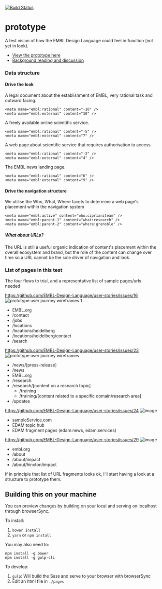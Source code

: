 [![Build Status](https://travis-ci.org/EMBL-Design-Language/prototype.svg?branch=master)](https://travis-ci.org/EMBL-Design-Language/prototype)

# prototype
A test vision of how the EMBL Design Language could feel in function (not yet in look).

- [View the prototype here](https://embl-design-language.github.io/prototype/)
- [Background reading and discussion](https://github.com/EMBL-Design-Language/Sprint-2/issues/6)

### Data structure

#### Drive the look
A legal document about the establishment of EMBL, very rational task and outward facing.
```
<meta name="embl:rational" content="-10" />
<meta name="embl:external" content="10" />
```

A freely available online scientific service.
```
<meta name="embl:rational" content="-5" />
<meta name="embl:external" content="7" />
```

A web page about scientific service that requires authorisation to access.
```
<meta name="embl:rational" content="-3" />
<meta name="embl:external" content="4" />
```

The EMBL news landing page.
```
<meta name="embl:rational" content="6" />
<meta name="embl:external" content="9" />
```

#### Drive the navigation structure
We utilise the Who, What, Where facets to determine a web page's placement within the navigation system

```
<meta name="embl:active" content="who:ciprianiteam" />
<meta name="embl:parent-1" content="what:research" />
<meta name="embl:parent-2" content="where:grenoble" />
```

##### What about URLs?
The URL is still a useful organic indication of content's placement within the overall ecosystem and brand, but the role of the content can change over time so a URL cannot be the sole driver of navigation and look.

### List of pages in this test
The four flows to trial, and a representative list of sample pages/urls needed

https://github.com/EMBL-Design-Language/user-stories/issues/16
![prototype user journey wireframes 1](https://user-images.githubusercontent.com/928100/31082816-d073ff6c-a787-11e7-8299-afc71dcdf3a9.png)
- EMBL.org
- /contact
- /jobs
- /locations
- /locations/heidelberg
- /locations/heidelberg/contact
- /search


https://github.com/EMBL-Design-Language/user-stories/issues/23
![prototype user journey wireframes](https://user-images.githubusercontent.com/928100/31082809-c7c8273a-a787-11e7-8fac-8e5270ae18c9.png)
- /news/[press-release]
- /news
- EMBL.org
- /research
- /research/[content on a research topic]
  - /training
  - /training/[content related to a specific domain/research area]
- /updates

https://github.com/EMBL-Design-Language/user-stories/issues/24
![image](https://user-images.githubusercontent.com/928100/31082741-9f30ce4e-a787-11e7-8611-93501363b243.png)
- sampleService.com
- EDAM topic hub
- EDAM fragment pages (edam:news, edam:services)

https://github.com/EMBL-Design-Language/user-stories/issues/29
![image](https://user-images.githubusercontent.com/928100/31082714-8d363d8c-a787-11e7-894c-61a34b909485.png)
- embl.org
- /about
- /about/impact
- /about/hinxton/impact

If in principle that list of URL fragments looks ok, I'll start having a look at a structure to prototype them.

## Building this on your machine

You can preview changes by building on your local and serving on localhost through browserSync.

To install:
1. `bower install`
2. `yarn` or `npm install`

You may also need to:
```
npm install -g bower
npm install -g gulp-cli
```

To develop:
1. `gulp`: Will build the Sass and serve to your browser with browserSync
2. Edit an html file in `./pages`
